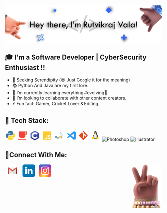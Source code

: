 ![Social banner for RutvikrajVala](https://github.com/rutvikraj/rutvikraj/blob/main/assets/profile_card.png)


## 🎓 I'm a Software Developer | CyberSecurity Enthusiast !!

- 🔭 Seeking Serendipity (😉 Just Google it for the meaning)
- 📚 Python And Java are my first love.
- 🌱 I’m currently learning everything #evolving🤣
- 👯 I’m looking to collaborate with other content creators.
- ⚡ Fun fact: Gamer, Cricket Lover & Editing.


## 🧰 Tech Stack:

<p align="left">
<img src="https://github.com/PKief/vscode-material-icon-theme/blob/main/icons/python.svg" alt="Python" width="35" height="35">
<img src="https://github.com/PKief/vscode-material-icon-theme/blob/main/icons/java.svg" alt="Java" width="35" height="35">
<img src="https://github.com/rutvikraj/rutvikraj/blob/main/assets/pngegg.png" alt="C++" width="35" height="35">
<img src="https://github.com/PKief/vscode-material-icon-theme/blob/main/icons/javascript.svg" alt="Javascript" width="35" height="35">
<img src="https://github.com/rutvikraj/rutvikraj/blob/main/assets/MySQL-Logo.png" alt="MySQL" width="35" height="35">
<img src="https://github.com/PKief/vscode-material-icon-theme/blob/main/icons/vscode.svg" alt="VSCode" width="35" height="35">
<img src="https://github.com/PKief/vscode-material-icon-theme/blob/main/icons/git.svg" alt="Git" width="35" height="35">
<img src="https://github.com/edent/SuperTinyIcons/blob/master/images/svg/linux.svg" alt="Linux" width="35" height="35">
<img src="https://upload.wikimedia.org/wikipedia/commons/a/af/Adobe_Photoshop_CC_icon.svg" alt="Photoshop" width="35" height="35">
<img src="https://upload.wikimedia.org/wikipedia/commons/f/fb/Adobe_Illustrator_CC_icon.svg" alt="Illustrator" width="35" height="35">
</p>


## 🤝Connect With Me:

<p align='left' style="vertical-align:top; margin:4px">
<a href="mailto:rutvikrajvala@hotmail.com"><img height="40" src="https://github.com/edent/SuperTinyIcons/blob/master/images/svg/gmail_old.svg"></a>&nbsp;&nbsp;
<a href="https://www.linkedin.com/in/rutvikraj-vala-797737173"><img height="40" src="https://github.com/edent/SuperTinyIcons/blob/master/images/svg/linkedin.svg"></a>&nbsp;&nbsp;
<a href="https://www.instagram.com/_rutvikraj/"><img height="40" src="https://github.com/edent/SuperTinyIcons/blob/master/images/svg/instagram.svg"></a>&nbsp;&nbsp;
  <img align="right" src="https://github.com/rutvikraj/rutvikraj/blob/main/assets/hand.png" height="140" title="Peace" />
</p>
